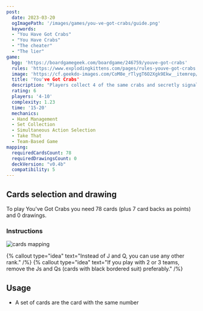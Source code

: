```yaml
---
post: 
  date: 2023-03-20
  ogImagePath: '/images/games/you-ve-got-crabs/guide.png'
  keywords:
  - "You Have Got Crabs"
  - "You Have Crabs"
  - "The cheater"
  - "The lier"
game:
  bgg: 'https://boardgamegeek.com/boardgame/246759/youve-got-crabs'
  rules: 'https://www.explodingkittens.com/pages/rules-youve-got-crabs'
  image: 'https://cf.geekdo-images.com/CoM8e_rTlygT6O2Xgk9Ekw__itemrep/img/8i9tE7RSy-G33Sk7cr3EgBn7Q7E=/fit-in/246x300/filters:strip_icc()/pic5886130.jpg'
  title: 'You've Got Crabs'
  description: "Players collect 4 of the same crabs and secretly signal to each other to get points."
  rating: 6
  players: '4-10'
  complexity: 1.23
  time: '15-20'
  mechanics:
  - Hand Management
  - Set Collection
  - Simultaneous Action Selection 
  - Take That
  - Team-Based Game 
mapping:
  requiredCardsCount: 78
  requiredDrawingsCount: 0
  deckVersion: "v0.4b"
  compatibility: 5
---
```


## Cards selection and drawing

To play You've Got Crabs you need 78 cards (plus 7 card backs as points) and 0 drawings.

### Instructions

![cards mapping](/images/games/you-ve-got-crabs/guide.png)

{% callout type="idea" text="Instead of J and Q, you can use any other rank." /%}
{% callout type="idea" text="If you play with 2 or 3 teams, remove the Js and Qs (cards with black bordered suit) preferably." /%}

## Usage

- A set of cards are the card with the same number
